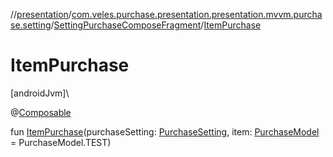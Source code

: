 //[presentation](../../../index.md)/[com.veles.purchase.presentation.presentation.mvvm.purchase.setting](../index.md)/[SettingPurchaseComposeFragment](index.md)/[ItemPurchase](-item-purchase.md)

# ItemPurchase

[androidJvm]\

@[Composable](https://developer.android.com/reference/kotlin/androidx/compose/runtime/Composable.html)

fun [ItemPurchase](-item-purchase.md)(purchaseSetting: [PurchaseSetting](../../../../domain/domain/com.veles.purchase.domain.model.setting/-purchase-setting/index.md), item: [PurchaseModel](../../../../domain/domain/com.veles.purchase.domain.model.purchase/-purchase-model/index.md) = PurchaseModel.TEST)
